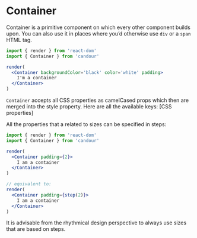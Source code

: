 # Container

Container is a primitive component on which every other component builds upon. You can also use it in places where you’d otherwise use `div` or a `span` HTML tag.

```jsx
import { render } from 'react-dom'
import { Container } from 'candour'

render(
  <Container backgroundColor='black' color='white' padding>
    I'm a container
  </Container>
)
```

`Container` accepts all CSS properties as camelCased props which then are merged into the style property. Here are all the available keys:
[CSS properties]

All the properties that a related to sizes can be specified in steps:
```jsx
import { render } from 'react-dom'
import { Container } from 'candour'

render(
  <Container padding={2}>
    I am a container
  </Container>
)

// equivalent to:
render(
  <Container padding={step(2)}>
    I am a container
  </Container>
)
```

It is advisable from the rhythmical design perspective to always use sizes that are based on steps.

